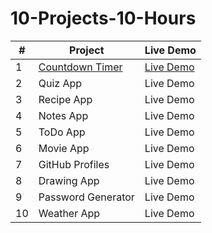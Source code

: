 # 10-Projects-10-Hours

| # | Project | Live Demo |
| --- | ----------- | --- |
| 1 | [Countdown Timer](https://github.com/akj0712/10-Projects-10-Hours/tree/master/Countdown-Timer) | [Live Demo](https://akj0712-countdown-timer.netlify.app/) | 
| 2 | Quiz App | Live Demo | 
| 3 | Recipe App | Live Demo | 
| 4 | Notes App | Live Demo | 
| 5 | ToDo App | Live Demo | 
| 6 | Movie App | Live Demo | 
| 7 | GitHub Profiles | Live Demo | 
| 8 | Drawing App | Live Demo | 
| 9 | Password Generator | Live Demo | 
| 10 | Weather App | Live Demo | 
